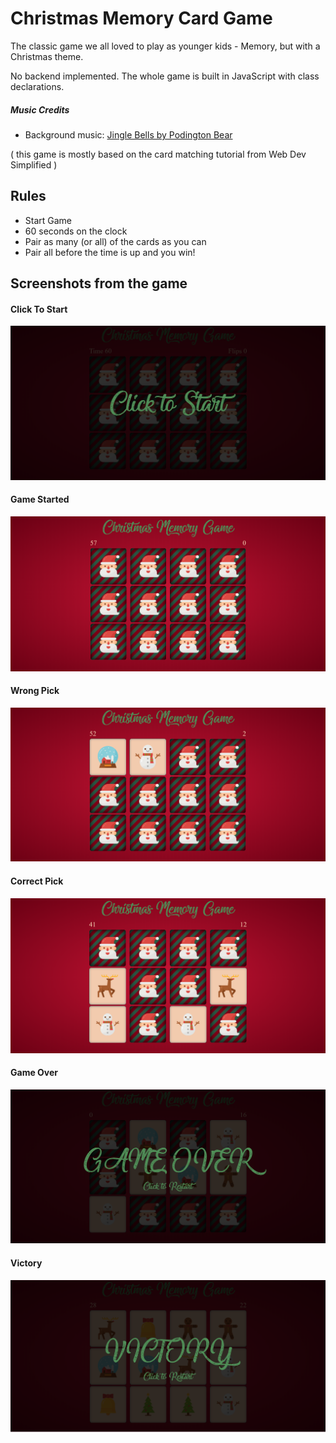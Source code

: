 # Christmas Memory Card Game
The classic game we all loved to play as younger kids - Memory, but with a Christmas theme.

No backend implemented. The whole game is built in JavaScript with class declarations.

##### Music Credits
* Background music: [Jingle Bells by Podington Bear](https://freemusicarchive.org/music/Podington_Bear/Happy_Holidays_Merry_Sythmas/Jingle_Bells_1305)

( this game is mostly based on the card matching tutorial from Web Dev Simplified )

## Rules
* Start Game
* 60 seconds on the clock
* Pair as many (or all) of the cards as you can
* Pair all before the time is up and you win!

## Screenshots from the game
#### Click To Start
![Christmas Memory Click To Start](https://github.com/jossifelefteriadis/Christmas-Memory-Game/blob/master/christmas_memory-click-to-start.png)
#### Game Started
![Christmas Memory Game Started](https://github.com/jossifelefteriadis/Christmas-Memory-Game/blob/master/christmas_memory-game-start.png)
#### Wrong Pick
![Christmas Memory Wrong Pick](https://github.com/jossifelefteriadis/Christmas-Memory-Game/blob/master/christmas_memory-wrong-pick.png)
#### Correct Pick
![Christmas Memory Correct Pick](https://github.com/jossifelefteriadis/Christmas-Memory-Game/blob/master/christmas_memory-correct-pick.png)
#### Game Over
![Christmas Memory Game Over](https://github.com/jossifelefteriadis/Christmas-Memory-Game/blob/master/christmas_memory-game-over.png)
#### Victory
![Christmas Memory Victory](https://github.com/jossifelefteriadis/Christmas-Memory-Game/blob/master/christmas_memory-victory.png)
